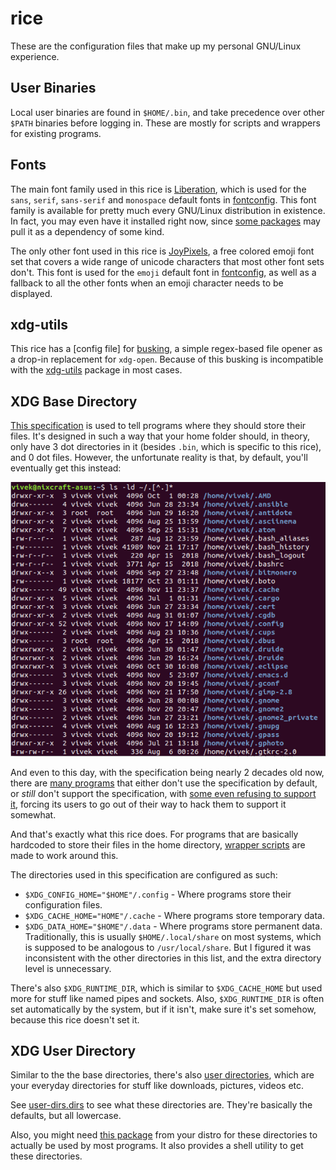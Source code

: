 # rice

These are the configuration files that make up my personal GNU/Linux experience.

## User Binaries

Local user binaries are found in `$HOME/.bin`, and take precedence over other `$PATH` binaries before logging in. These are mostly for scripts and wrappers for existing programs.

## Fonts

The main font family used in this rice is [Liberation](https://en.wikipedia.org/wiki/Liberation_fonts), which is used for the `sans`, `serif`, `sans-serif` and `monospace` default fonts in [fontconfig](.config/fontconfig/fonts.conf). This font family is available for pretty much every GNU/Linux distribution in existence. In fact, you may even have it installed right now, since [some packages](https://www.archlinux.org/packages/community/any/ttf-liberation) may pull it as a dependency of some kind.

The only other font used in this rice is [JoyPixels](https://www.joypixels.com/), a free colored emoji font set that covers a wide range of unicode characters that most other font sets don't. This font is used for the `emoji` default font in [fontconfig](.config/fontconfig/fonts.conf), as well as a fallback to all the other fonts when an emoji character needs to be displayed.

## xdg-utils

This rice has a [config file] for [busking](https://github.com/supplantr/busking), a simple regex-based file opener as a drop-in replacement for `xdg-open`. Because of this busking is incompatible with the [xdg-utils](use://www.archlinux.org/packages/extra/x86_64/xdg-utils/) package in most cases.

## XDG Base Directory

[This specification](https://specifications.freedesktop.org/basedir-spec/basedir-spec-latest.html) is used to tell programs where they should store their files. It's designed in such a way that your home folder should, in theory, only have 3 dot directories in it (besides `.bin`, which is specific to this rice), and 0 dot files. However, the unfortunate reality is that, by default, you'll eventually get this instead:

<img src=readme/dotfilehell.webp>

And even to this day, with the specification being nearly 2 decades old now, there are [many programs](https://wiki.archlinux.org/index.php/XDG_Base_Directory#Support) that either don't use the specification by default, or *still* don't support the specification, with [some even refusing to support it](https://bugzilla.mindrot.org/show_bug.cgi?id=2050), forcing its users to go out of their way to hack them to support it somewhat.

And that's exactly what this rice does. For programs that are basically hardcoded to store their files in the home directory, [wrapper scripts](.bin) are made to work around this.

The directories used in this specification are configured as such:

+ `$XDG_CONFIG_HOME="$HOME"/.config` - Where programs store their configuration files.
+ `$XDG_CACHE_HOME="HOME"/.cache` - Where programs store temporary data.
+ `$XDG_DATA_HOME="$HOME"/.data` - Where programs store permanent data. Traditionally, this is usually `$HOME/.local/share` on most systems, which is supposed to be analogous to `/usr/local/share`. But I figured it was inconsistent with the other directories in this list, and the extra directory level is unnecessary.

There's also `$XDG_RUNTIME_DIR`, which is similar to `$XDG_CACHE_HOME` but used more for stuff like named pipes and sockets. Also, `$XDG_RUNTIME_DIR` is often set automatically by the system, but if it isn't, make sure it's set somehow, because this rice doesn't set it.

## XDG User Directory

Similar to the the base directories, there's also [user directories](https://www.freedesktop.org/wiki/Software/xdg-user-dirs/), which are your everyday directories for stuff like downloads, pictures, videos etc.

See [user-dirs.dirs](.config/user-dirs.dirs) to see what these directories are. They're basically the defaults, but all lowercase.

Also, you might need [this package](use://www.archlinux.org/packages/extra/x86_64/xdg-user-dirs/) from your distro for these directories to actually be used by most programs. It also provides a shell utility to get these directories.
